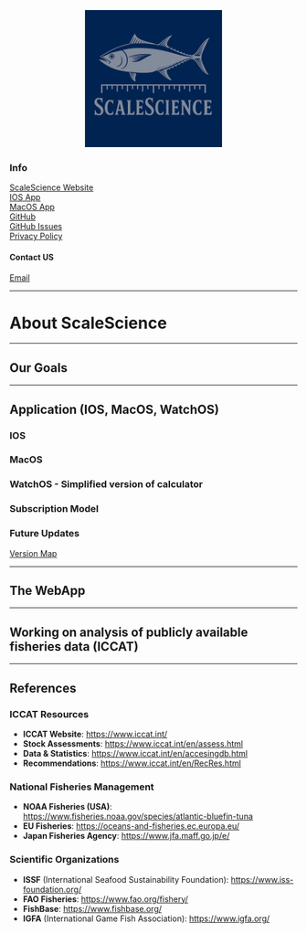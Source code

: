 <p align="center">
  <img src="assets/logo/logo.png" alt="ScaleScience logo" width="240" />
</p>

### Info  
[ScaleScience Website](https://www.scalescience.us.kg)  
[IOS App](https://apps.apple.com/us/app/scalescience/id6754184953)  
[MacOS App](https://apps.apple.com/us/app/scalescience/id6754184953)  
[GitHub](https://github.com/ScaleScience/ScaleScience)  
[GitHub Issues](https://github.com/ScaleScience/ScaleScience/issues)  
[Privacy Policy](https://www.scalescience.us.kg/?page=privacy)  

#### Contact US  
[Email](scalesciences@gmail.com)   

---

# About ScaleScience  

---

## Our Goals  

---

## Application (IOS, MacOS, WatchOS)

### IOS

### MacOS

### WatchOS - Simplified version of calculator

### Subscription Model

### Future Updates
[Version Map](future_versions.md)

---

## The WebApp  

---

## Working on analysis of publicly available fisheries data (ICCAT)  

---

## References

### ICCAT Resources

- **ICCAT Website**: https://www.iccat.int/
- **Stock Assessments**: https://www.iccat.int/en/assess.html
- **Data & Statistics**: https://www.iccat.int/en/accesingdb.html
- **Recommendations**: https://www.iccat.int/en/RecRes.html

### National Fisheries Management

- **NOAA Fisheries (USA)**: https://www.fisheries.noaa.gov/species/atlantic-bluefin-tuna
- **EU Fisheries**: https://oceans-and-fisheries.ec.europa.eu/
- **Japan Fisheries Agency**: https://www.jfa.maff.go.jp/e/

### Scientific Organizations

- **ISSF** (International Seafood Sustainability Foundation): https://www.iss-foundation.org/
- **FAO Fisheries**: https://www.fao.org/fishery/
- **FishBase**: https://www.fishbase.org/
- **IGFA** (International Game Fish Association): https://www.igfa.org/